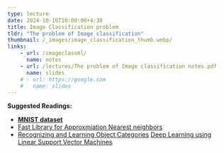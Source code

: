 ```yaml
---
type: lecture
date: 2024-10-16T10:00:00+4:30
title: Image Classification problem
tldr: "The problem of Image classification"
thumbnail: /_images/image_classification_thumb.webp/
links: 
    - url: /imageclassml/
      name: notes
    - url: /lectures/The problem of Image classification notes.pdf
      name: slides
    # - url: https://google.com
    #   name: slides
---
```

**Suggested Readings:**

- [**MNIST dataset**](http://yann.lecun.com/exdb/mnist/)
- [Fast Library for Approxmiation Nearest neighbors](https://github.com/flann-lib/flann)
- [Recognizing and Learning Object Categories](https://people.csail.mit.edu/torralba/shortCourseRLOC/index.html)
[Deep Learning using Linear Support Vector Machines](https://arxiv.org/abs/1306.0239)
